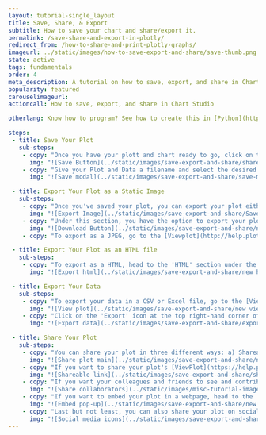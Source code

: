 ```yaml
---
layout: tutorial-single_layout
title: Save, Share, & Export
subtitle: How to save your chart and share/export it.
permalink: /save-share-and-export-in-plotly/
redirect_from: /how-to-share-and-print-plotly-graphs/
imageurl: ../static/images/how-to-save-export-and-share/save-thumb.png
state: active
tags: fundamentals
order: 4
meta_description: A tutorial on how to save, export, and share in Chart Studio.
popularity: featured
carouselimageurl:
actioncall: How to save, export, and share in Chart Studio

otherlang: Know how to program? See how to create this in [Python](https://plot.ly/python/#static-image-export) or [R](https://plot.ly/r/#static-image-export).

steps:
 - title: Save Your Plot
   sub-steps:
    - copy: "Once you have your plott and chart ready to go, click on the 'Save' button on the left-hand side of the chart Studio Workspace."
      img: "![Save Button](../static/images/save-export-and-share/shared y save main.png)"
    - copy: "Give your Plot and Data a filename and select the desired privacy setting next to them respectively. For more information on how the sharing works and the difference between private, public, and secret sharing, visit [this](http://help.plot.ly/how-sharing-works-in-plotly/) page."
      img: "![Save modal](../static/images/save-export-and-share/save-modal.png)"

 - title: Export Your Plot as a Static Image
   sub-steps:
    - copy: "Once you've saved your plot, you can export your plot either as an image or a HTML file. To export as an image, head to the 'Image' section under the 'Export' menu."
      img: "![Export Image](../static/images/save-export-and-share/Save_Tab_Main_Screen.png)"
    - copy: "Under this section, you have the option to export your plot in the following formats: PNG, PDF, SVG or EPS. After selecting the image format, set the desired size of the image and click the 'Dowload' button."
      img: "![Download Button](../static/images/save-export-and-share/new export image.png)"
    - copy: "To export as a JPEG, go to the [Viewplot](http://help.plot.ly/viewplot/) page of your plot and click on the 'Export' icon at the top right-hand corner of the page and select '.jpeg' from the popup menu that appears."

 - title: Export Your Plot as an HTML file
   sub-steps:
    - copy: "To export as a HTML, head to the 'HTML' section under the 'Export' menu."
      img: "![Export html](../static/images/save-export-and-share/new html tab.png)"

 - title: Export Your Data
   sub-steps:
    - copy: "To export your data in a CSV or Excel file, go to the [ViewPlot](https://help.plot.ly/viewplot/) of your grid."
      img: "![View plot](../static/images/save-export-and-share/new view plot.png)"
    - copy: "Click on the 'Export' icon at the top right-hand corner of the page and select '.csv' or '.xlsx' from the popup menu that appears."
      img: "![Export data](../static/images/save-export-and-share/export-popup.png)"

 - title: Share Your Plot
   sub-steps:
    - copy: "You can share your plot in three different ways: a) Shareable link, b) Invite people to Collaborate or c) Embed the plot on a webpage."
      img: "![Share plot main](../static/images/save-export-and-share/new share main.png)"
    - copy: "If you want to share your plot's [ViewPlot](https://help.plot.ly/viewplot/) page, go to the 'Link & Privacy' tab and copy the 'Shareable Link' and send it to the recipient."
      img: "![Shareable link](../static/images/save-export-and-share/shareable-link.png)"
    - copy: "If you want your colleagues and friends to see and contribute in your work, you can add them collaborators to your work. To do this, simply invite them by adding their information in the fields under the 'Collaborate' tab and then click the 'Add' button. To learn more about collaborating, visit [this](http://help.plot.ly/collaborate-in-plotly/) page."
      img: "![Share collaborators](../static/images/misc-tutorial-images/adding collaborators.png)"
    - copy: "If you want to embed your plot in a webpage, head to the 'Embed' tab and copy the code underneath it. You have the option of embedding your plot as an HTML snippet or iframe. For more information on how to embed your plot in a blog or website, click [here](http://help.plot.ly/embed-graphs-in-websites/)."
      img: "![Embed pop-up](../static/images/save-export-and-share/new embed.gif)"
    - copy: "Last but not least, you can also share your plot on social media! Simply click on the Facebook, Twitter or Google+ icon."
      img: "![Social media icons](../static/images/save-export-and-share/social-media.png)"
---
```

